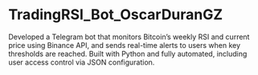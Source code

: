 # TradingRSI_Bot_OscarDuranGZ
Developed a Telegram bot that monitors Bitcoin’s weekly RSI and current price using Binance API, and sends real-time alerts to users when key thresholds are reached. Built with Python and fully automated, including user access control via JSON configuration.
